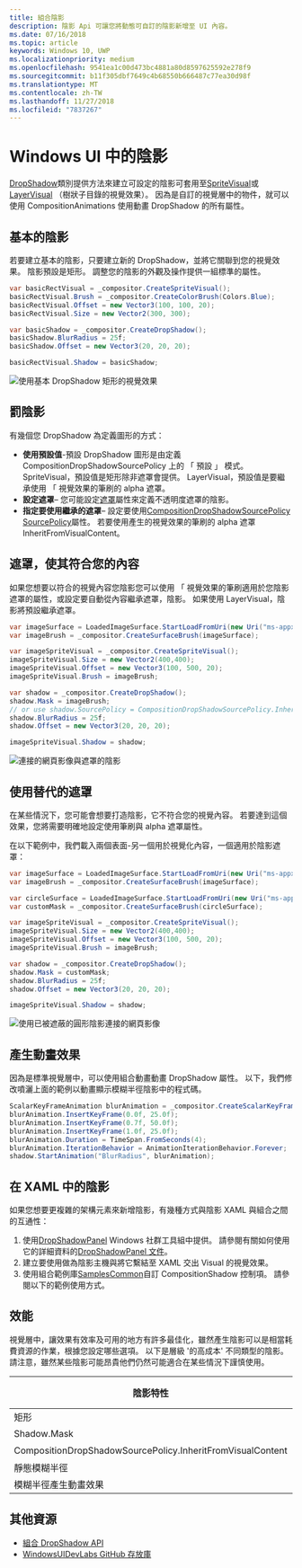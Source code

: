 ```yaml
---
title: 組合陰影
description: 陰影 Api 可讓您將動態可自訂的陰影新增至 UI 內容。
ms.date: 07/16/2018
ms.topic: article
keywords: Windows 10, UWP
ms.localizationpriority: medium
ms.openlocfilehash: 9541ea1c00d473bc4881a80d8597625592e278f9
ms.sourcegitcommit: b11f305dbf7649c4b68550b666487c77ea30d98f
ms.translationtype: MT
ms.contentlocale: zh-TW
ms.lasthandoff: 11/27/2018
ms.locfileid: "7837267"
---
```

# <a name="shadows-in-windows-ui"></a>Windows UI 中的陰影

[DropShadow](/uwp/api/Windows.UI.Composition.DropShadow)類別提供方法來建立可設定的陰影可套用至[SpriteVisual](/uwp/api/windows.ui.composition.spritevisual)或[LayerVisual](/uwp/api/windows.ui.composition.layervisual) （樹狀子目錄的視覺效果）。 因為是自訂的視覺層中的物件，就可以使用 CompositionAnimations 使用動畫 DropShadow 的所有屬性。

## <a name="basic-drop-shadow"></a>基本的陰影

若要建立基本的陰影，只要建立新的 DropShadow，並將它關聯到您的視覺效果。 陰影預設是矩形。 調整您的陰影的外觀及操作提供一組標準的屬性。

```cs
var basicRectVisual = _compositor.CreateSpriteVisual();
basicRectVisual.Brush = _compositor.CreateColorBrush(Colors.Blue);
basicRectVisual.Offset = new Vector3(100, 100, 20);
basicRectVisual.Size = new Vector2(300, 300);

var basicShadow = _compositor.CreateDropShadow();
basicShadow.BlurRadius = 25f;
basicShadow.Offset = new Vector3(20, 20, 20);

basicRectVisual.Shadow = basicShadow;
```

![使用基本 DropShadow 矩形的視覺效果](images/rectangular-dropshadow.png)

## <a name="shaping-the-shadow"></a>罰陰影

有幾個您 DropShadow 為定義圖形的方式：

- **使用預設值**-預設 DropShadow 圖形是由定義 CompositionDropShadowSourcePolicy 上的 「 預設 」 模式。 SpriteVisual，預設值是矩形除非遮罩會提供。 LayerVisual，預設值是要繼承使用 「 視覺效果的筆刷的 alpha 遮罩。
- **設定遮罩**– 您可能設定[遮罩](/uwp/api/windows.ui.composition.dropshadow.mask)屬性來定義不透明度遮罩的陰影。
- **指定要使用繼承的遮罩**– 設定要使用[CompositionDropShadowSourcePolicy](/uwp/api/windows.ui.composition.compositiondropshadowsourcepolicy) [SourcePolicy](/uwp/api/windows.ui.composition.dropshadow.sourcepolicy)屬性。 若要使用產生的視覺效果的筆刷的 alpha 遮罩 InheritFromVisualContent。

## <a name="masking-to-match-your-content"></a>遮罩，使其符合您的內容

如果您想要以符合的視覺內容您陰影您可以使用 「 視覺效果的筆刷適用於您陰影遮罩的屬性，或設定要自動從內容繼承遮罩，陰影。 如果使用 LayerVisual，陰影將預設繼承遮罩。

```cs
var imageSurface = LoadedImageSurface.StartLoadFromUri(new Uri("ms-appx:///Assets/myImage.png"));
var imageBrush = _compositor.CreateSurfaceBrush(imageSurface);

var imageSpriteVisual = _compositor.CreateSpriteVisual();
imageSpriteVisual.Size = new Vector2(400,400);
imageSpriteVisual.Offset = new Vector3(100, 500, 20);
imageSpriteVisual.Brush = imageBrush;

var shadow = _compositor.CreateDropShadow();
shadow.Mask = imageBrush;
// or use shadow.SourcePolicy = CompositionDropShadowSourcePolicy.InheritFromVisualContent;
shadow.BlurRadius = 25f;
shadow.Offset = new Vector3(20, 20, 20);

imageSpriteVisual.Shadow = shadow;
```

![連接的網頁影像與遮罩的陰影](images/ms-brand-web-dropshadow.png)

## <a name="using-an-alternative-mask"></a>使用替代的遮罩

在某些情況下，您可能會想要打造陰影，它不符合您的視覺內容。 若要達到這個效果，您將需要明確地設定使用筆刷與 alpha 遮罩屬性。

在以下範例中，我們載入兩個表面-另一個用於視覺化內容，一個適用於陰影遮罩：

```cs
var imageSurface = LoadedImageSurface.StartLoadFromUri(new Uri("ms-appx:///Assets/myImage.png"));
var imageBrush = _compositor.CreateSurfaceBrush(imageSurface);

var circleSurface = LoadedImageSurface.StartLoadFromUri(new Uri("ms-appx:///Assets/myCircleImage.png"));
var customMask = _compositor.CreateSurfaceBrush(circleSurface);

var imageSpriteVisual = _compositor.CreateSpriteVisual();
imageSpriteVisual.Size = new Vector2(400,400);
imageSpriteVisual.Offset = new Vector3(100, 500, 20);
imageSpriteVisual.Brush = imageBrush;

var shadow = _compositor.CreateDropShadow();
shadow.Mask = customMask;
shadow.BlurRadius = 25f;
shadow.Offset = new Vector3(20, 20, 20);

imageSpriteVisual.Shadow = shadow;
```

![使用已被遮蔽的圓形陰影連接的網頁影像](images/ms-brand-web-masked-dropshadow.png)

## <a name="animating"></a>產生動畫效果

因為是標準視覺層中，可以使用組合動畫動畫 DropShadow 屬性。 以下，我們修改噴灑上面的範例以動畫顯示模糊半徑陰影中的程式碼。

```cs
ScalarKeyFrameAnimation blurAnimation = _compositor.CreateScalarKeyFrameAnimation();
blurAnimation.InsertKeyFrame(0.0f, 25.0f);
blurAnimation.InsertKeyFrame(0.7f, 50.0f);
blurAnimation.InsertKeyFrame(1.0f, 25.0f);
blurAnimation.Duration = TimeSpan.FromSeconds(4);
blurAnimation.IterationBehavior = AnimationIterationBehavior.Forever;
shadow.StartAnimation("BlurRadius", blurAnimation);
```

## <a name="shadows-in-xaml"></a>在 XAML 中的陰影

如果您想要更複雜的架構元素來新增陰影，有幾種方式與陰影 XAML 與組合之間的互通性：

1. 使用[DropShadowPanel](https://github.com/Microsoft/UWPCommunityToolkit/blob/master/Microsoft.Toolkit.Uwp.UI.Controls/DropShadowPanel/DropShadowPanel.Properties.cs) Windows 社群工具組中提供。 請參閱有關如何使用它的詳細資料的[DropShadowPanel 文件](https://docs.microsoft.com/windows/uwpcommunitytoolkit/controls/DropShadowPanel)。
1. 建立要使用做為陰影主機與將它繫結至 XAML 交出 Visual 的視覺效果。
1. 使用組合範例庫[SamplesCommon](https://github.com/Microsoft/WindowsUIDevLabs/tree/master/SamplesCommon/SamplesCommon)自訂 CompositionShadow 控制項。 請參閱以下的範例使用方式。

## <a name="performance"></a>效能

視覺層中，讓效果有效率及可用的地方有許多最佳化，雖然產生陰影可以是相當耗費資源的作業，根據您設定哪些選項。 以下是層級 '的高成本' 不同類型的陰影。 請注意，雖然某些陰影可能昂貴他們仍然可能適合在某些情況下謹慎使用。

陰影特性| 費用
------------- | -------------
矩形    | 低
Shadow.Mask      | 高
CompositionDropShadowSourcePolicy.InheritFromVisualContent | 高
靜態模糊半徑 | 低
模糊半徑產生動畫效果 | 高

## <a name="additional-resources"></a>其他資源

- [組合 DropShadow API](/uwp/api/Windows.UI.Composition.DropShadow)
- [WindowsUIDevLabs GitHub 存放庫](https://github.com/Microsoft/WindowsUIDevLabs)